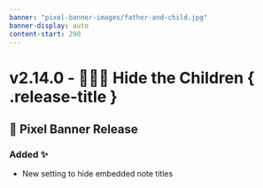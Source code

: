 ```yaml
---
banner: "pixel-banner-images/father-and-child.jpg"
banner-display: auto
content-start: 290
---
```


# v2.14.0 - 👩‍👧‍👦 Hide the Children { .release-title }
## 🚩 Pixel Banner Release

### Added ✨
- New setting to hide embedded note titles
